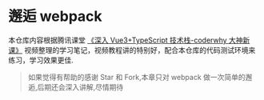 # 邂逅 webpack

本仓库内容根据腾讯课堂 [《深入 Vue3+TypeScript 技术栈-coderwhy 大神新课》](https://ke.qq.com/course/3453141) 视频整理的学习笔记，视频教程讲的特别好，配合本仓库的代码测试环境来练习，学习效果更佳.

> 如果觉得有帮助的感谢 Star 和 Fork,本章只对 webpack 做一次简单的邂逅,后期还会深入讲解,尽情期待
